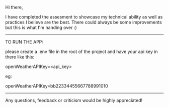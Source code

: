Hi there,

I have completed the assesment to showcase my technical ability as well as practices I believe are the best. There could always be some improvements but this is what I'm handing over :)

-----------------------------------

TO RUN THE APP:

please create a .env file in the root of the project and have your api key in there like this:

openWeatherAPIKey=<api_key>

eg:

openWeatherAPIKey=bb22334455667788991010

------------------------------------

Any questions, feedback or criticism would be highly appreciated!

